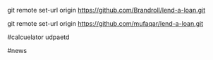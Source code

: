 git remote set-url origin https://github.com/Brandroll/lend-a-loan.git




git remote set-url origin https://github.com/mufaqar/lend-a-loan.git



#calcuelator udpaetd



#news